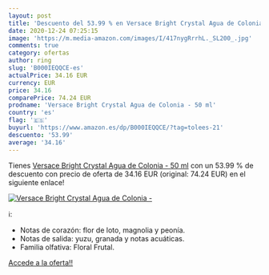 ```yaml
---
layout: post
title: 'Descuento del 53.99 % en Versace Bright Crystal Agua de Colonia -'
date: 2020-12-24 07:25:15
image: 'https://m.media-amazon.com/images/I/417nygRrrhL._SL200_.jpg'
comments: true
category: ofertas
author: ring
slug: 'B000IEQQCE-es'
actualPrice: 34.16 EUR
currency: EUR
price: 34.16
comparePrice: 74.24 EUR
prodname: 'Versace Bright Crystal Agua de Colonia - 50 ml'
country: 'es'
flag: '🇪🇸'
buyurl: 'https://www.amazon.es/dp/B000IEQQCE/?tag=tolees-21'
descuento: '53.99'
average: '34.16'
---
```


Tienes [Versace Bright Crystal Agua de Colonia - 50 ml](https://www.amazon.es/dp/B000IEQQCE/?tag=tolees-21) con un 53.99 % de descuento con precio de oferta de 34.16 EUR (original: 74.24 EUR) en el siguiente enlace!

[![Versace Bright Crystal Agua de Colonia -](https://m.media-amazon.com/images/I/417nygRrrhL._SL200_.jpg)](https://www.amazon.es/dp/B000IEQQCE/?tag=tolees-21)

ℹ️:

- Notas de corazón: flor de loto, magnolia y peonía.
- Notas de salida: yuzu, granada y notas acuáticas.
- Familia olfativa: Floral Frutal.

[Accede a la oferta!!](https://www.amazon.es/dp/B000IEQQCE/?tag=tolees-21)
